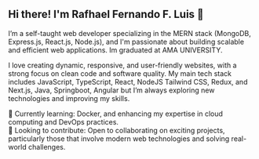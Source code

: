 ## Hi there! I'm Rafhael Fernando F. Luis 👋

I’m a self-taught web developer specializing in the MERN stack (MongoDB, Express.js, React.js, Node.js), and I'm passionate about building scalable and efficient web applications. Im graduated at AMA UNIVERSITY.

I love creating dynamic, responsive, and user-friendly websites, with a strong focus on clean code and software quality. My main tech stack includes JavaScript, TypeScript, React, NodeJS Tailwind CSS, Redux, and Next.js, Java, Springboot, Angular but I’m always exploring new technologies and improving my skills.

🌱 Currently learning: Docker, and enhancing my expertise in cloud computing and DevOps practices.<br/>
💼 Looking to contribute: Open to collaborating on exciting projects, particularly those that involve modern web technologies and solving real-world challenges.<br/>

